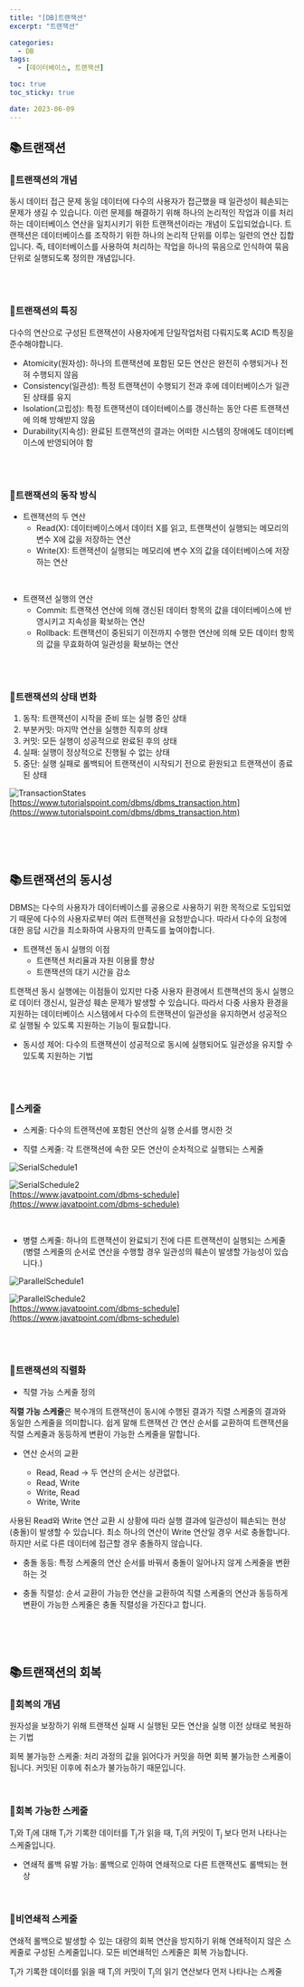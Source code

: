 ```yaml
---
title: "[DB]트랜잭션"
excerpt: "트랜잭션"

categories:
  - DB
tags:
  - [데이터베이스, 트랜잭션]

toc: true
toc_sticky: true

date: 2023-06-09
---
```


## 📚트랜잭션
### 📄트랜잭션의 개념
동시 데이터 접근 문제
동일 데이터에 다수의 사용자가 접근했을 때 일관성이 훼손되는 문제가 생길 수 있습니다. 이런 문제를 해결하기 위해 하나의 논리적인 작업과 이를 처리하는 데이터베이스 연산을 일치시키기 위한 트랜잭션이라는 개념이 도입되었습니다. 트랜잭션은 데이터베이스를 조작하기 위한 하나의 논리적 단위를 이루는 일련의 연산 집합입니다. 즉, 테이터베이스를 사용하여 처리하는 작업을 하나의 묶음으로 인식하여 묶음 단위로 실행되도록 정의한 개념입니다.

<br><br>

### 📄트랜잭션의 특징

다수의 연산으로 구성된 트랜잭션이 사용자에게 단일작업처럼 다뤄지도록 ACID 특징을 준수해야합니다.

* Atomicity(원자성): 하나의 트랜잭션에 포함된 모든 연산은 완전히 수행되거나 전혀 수행되지 않음
* Consistency(일관성): 특정 트랜잭션이 수행되기 전과 후에 데이터베이스가 일관된 상태를 유지
* Isolation(고립성): 특정 트랜잭션이 데이터베이스를 갱신하는 동안 다른 트랜잭션에 의해 방해받지 않음
* Durability(지속성): 완료된 트랜잭션의 결과는 어떠한 시스템의 장애에도 데이터베이스에 반영되어야 함

<br><br>

### 📄트랜잭션의 동작 방식

* 트랜잭션의 두 연산
  - Read(X): 데이터베이스에서 데이터 X를 읽고, 트랜잭션이 실행되는 메모리의 변수 X에 값을 저장하는 연산
  - Write(X): 트랜잭션이 실행되는 메모리에 변수 X의 값을 데이터베이스에 저장하는 연산

<br>

* 트랜잭션 실행의 연산
  - Commit: 트랜잭션 연산에 의해 갱신된 데이터 항목의 값을 데이터베이스에 반영시키고 지속성을 확보하는 연산
  - Rollback: 트랜잭션이 중된되기 이전까지 수행한 연산에 의해 모든 데이터 항목의 값을 무효화하여 일관성을 확보하는 연산

<br><br>

### 📄트랜잭션의 상태 변화

1. 동작: 트랜잭션이 시작을 준비 또는 실행 중인 상태
2. 부분커밋: 마지막 연산을 실행한 직후의 상태
3. 커밋: 모든 실행이 성공적으로 완료된 후의 상태
4. 실패: 실행이 정상적으로 진행될 수 없는 상태
5. 중단: 실행 실패로 롤백되어 트랜잭션이 시작되기 전으로 환원되고 트랜잭션이 종료된 상태

![TransactionStates](\assets\images\DB\TransactionStates.png)
<br>
[https://www.tutorialspoint.com/dbms/dbms_transaction.htm](https://www.tutorialspoint.com/dbms/dbms_transaction.htm)

<br><br><br>

## 📚트랜잭션의 동시성
DBMS는 다수의 사용자가 데이터베이스를 공용으로 사용하기 위한 목적으로 도입되었기 때문에 다수의 사용자로부터 여러 트랜잭션을 요청받습니다. 따라서 다수의 요청에 대한 응답 시간을 최소화하여 사용자의 만족도를 높여야합니다.

* 트랜잭션 동시 실행의 이점
  - 트랜잭션 처리율과 자원 이용률 향상
  - 트랜잭션의 대기 시간을 감소

트랜잭션 동시 실행에는 이점들이 있지만 다중 사용자 환경에서 트랜잭션의 동시 실행으로 데이터 갱신시, 일관성 훼손 문제가 발생할 수 있습니다. 따라서 다중 사용자 환경을 지원하는 데이터베이스 시스템에서 다수의 트랜잭션이 일관성을 유지하면서 성공적으로 실행될 수 있도록 지원하는 기능이 필요합니다.

* 동시성 제어: 다수의 트랜잭션이 성공적으로 동시에 실행되어도 일관성을 유지할 수 있도록 지원하는 기법

<br><br>

### 📄스케줄
* 스케줄: 다수의 트랜잭션에 포함된 연산의 실행 순서를 명시한 것

* 직렬 스케줄: 각 트랜잭션에 속한 모든 연산이 순차적으로 실행되는 스케줄

![SerialSchedule1](\assets\images\DB\SerialSchedule1.png)

![SerialSchedule2](\assets\images\DB\SerialSchedule2.png)
<br>
[https://www.javatpoint.com/dbms-schedule](https://www.javatpoint.com/dbms-schedule)

<br>

* 병렬 스케줄: 하나의 트랜잭션이 완료되기 전에 다른 트랜잭션이 실행되는 스케줄(병렬 스케줄의 순서로 연산을 수행할 경우 일관성의 훼손이 발생할 가능성이 있습니다.)

![ParallelSchedule1](\assets\images\DB\ParallelSchedule1.png)

![ParallelSchedule2](\assets\images\DB\ParallelSchedule2.png)
<br>
[https://www.javatpoint.com/dbms-schedule](https://www.javatpoint.com/dbms-schedule)

<br><br>

### 📄트랜잭션의 직렬화


* 직렬 가능 스케줄 정의

**직렬 가능 스케줄**은 복수개의 트랜잭션이 동시에 수행된 결과가 직렬 스케줄의 결과와 동일한 스케줄을 의미합니다. 쉽게 말해 트랜잭션 간 연산 순서를 교환하여 트랜잭션을 직렬 스케줄과 동등하게 변환이 가능한 스케줄을 말합니다.

* 연산 순서의 교환

  - Read, Read -> 두 연산의 순서는 상관없다.
  - Read, Write
  - Write, Read
  - Write, Write

사용된 Read와 Write 연산 교환 시 상황에 따라 실행 결과에 일관성이 훼손되는 현상(충돌)이 발생할 수 있습니다. 최소 하나의 연산이 Write 연산일 경우 서로 충돌합니다. 하지만 서로 다른 데이터에 접근할 경우 충돌하지 않습니다.

* 충돌 동등: 특정 스케줄의 연산 순서를 바꿔서 충돌이 일어나지 않게 스케줄을 변환하는 것

* 충돌 직렬성: 순서 교환이 가능한 연산을 교환하여 직렬 스케줄의 연산과 동등하게 변환이 가능한 스케줄은 충돌 직렬성을 가진다고 합니다.

<br><br><br>

## 📚트랜잭션의 회복
### 📄회복의 개념
원자성을 보장하기 위해 트랜잭션 실패 시 실행된 모든 연산을 실행 이전 상태로 복원하는 기법

회복 불가능한 스케줄: 처리 과정의 값을 읽어다가 커밋을 하면 회복 불가능한 스케줄이 됩니다. 커밋된 이후에 취소가 불가능하기 때문입니다.

<br>

### 📄회복 가능한 스케줄

T<sub>i</sub>와 T<sub>j</sub>에 대해 T<sub>i</sub>가 기록한 데이터를 T<sub>j</sub>가 읽을 때, T<sub>i</sub>의 커밋이 T<sub>j</sub> 보다 먼저 나타나는 스케줄입니다.

* 연쇄적 롤백 유발 가능: 롤백으로 인하여 연쇄적으로 다른 트랜잭션도 롤백되는 현상

<br>

### 📄비연쇄적 스케줄

연쇄적 롤백으로 발생할 수 있는 대량의 회복 연산을 방지하기 위해 연쇄적이지 않은 스케줄로 구성된 스케줄입니다. 모든 비연쇄적인 스케줄은 회복 가능합니다.

T<sub>i</sub>가 기록한 데이터를 읽을 때 T<sub>i</sub>의 커밋이 T<sub>j</sub>의 읽기 연산보다 먼저 나타나는 스케줄

<br><br>